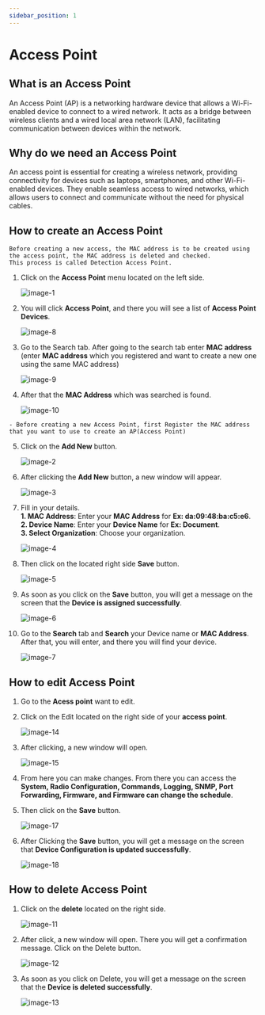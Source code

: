 ```yaml
---
sidebar_position: 1            
--- 
```


# Access Point           
## What is an Access Point  
An Access Point (AP) is a networking hardware device that allows a Wi-Fi-enabled device to connect to a wired network. It acts as a bridge between wireless clients and a wired local area network (LAN), facilitating communication between devices within the network.

## Why do we need an Access Point   
An access point is essential for creating a wireless network, providing connectivity for devices such as laptops, smartphones, and other Wi-Fi-enabled devices. They enable seamless access to wired networks, which allows users to connect and communicate without the need for physical cables.

## How to create an Access Point  
```
Before creating a new access, the MAC address is to be created using the access point, the MAC address is deleted and checked.
This process is called Detection Access Point.

```
1. Click on the **Access Point** menu located on the left side.

   ![image-1](https://github.com/Nancypatel1103/ComplianceClient/assets/153616269/459b860a-d569-4a95-8427-e437b3c3a552)

2. You will click **Access Point**, and there you will see a list of **Access Point Devices**.

   ![image-8](https://github.com/Nancypatel1103/ComplianceClient/assets/153616269/03390074-d8a8-4764-a0e6-f9e09bfa3123)

3. Go to the Search tab. After going to the search tab enter **MAC address** (enter **MAC address** which you registered and want to create a new one using the same MAC address)

   ![image-9](https://github.com/Nancypatel1103/ComplianceClient/assets/153616269/a77420da-8270-4945-bdfd-54cd33b9f857)

4. After that the **MAC Address** which was searched is found.

   ![image-10](https://github.com/Nancypatel1103/ComplianceClient/assets/153616269/b0357edf-b1f3-4b6e-9793-5c42f3c43878)

```
- Before creating a new Access Point, first Register the MAC address that you want to use to create an AP(Access Point)

```

5. Click on the **Add New** button. 

   ![image-2](https://github.com/Nancypatel1103/ComplianceClient/assets/153616269/550adaea-4430-45e8-8b0d-cec8d2c835f6)

6. After clicking the **Add New** button, a new window will appear.

   ![image-3](https://github.com/Nancypatel1103/ComplianceClient/assets/153616269/dd3c358e-abb2-4efe-97e3-bec73a04a2ca)

7. Fill in your details.            
   **1. MAC Address**: Enter your **MAC Address** for **Ex: da:09:48:ba:c5:e6**.        
   **2. Device Name**: Enter your **Device Name** for **Ex: Document**.           
   **3. Select Organization**: Choose your organization.       

   ![image-4](https://github.com/Nancypatel1103/ComplianceClient/assets/153616269/af810885-8d26-4b60-9c0e-4b587c034a32)

8. Then click on the located right side **Save** button.

   ![image-5](https://github.com/Nancypatel1103/ComplianceClient/assets/153616269/f7ebc0b6-c654-47b7-bc85-531bd1418f56)

9. As soon as you click on the **Save** button, you will get a message on the screen that the **Device is assigned successfully**.

   ![image-6](https://github.com/Nancypatel1103/ComplianceClient/assets/153616269/84878af0-1f63-48e0-9f28-8fe035acdd71)

10. Go to the **Search** tab and **Search** your Device name or **MAC Address**. After that, you will enter, and there you will find your device.

    ![image-7](https://github.com/Nancypatel1103/ComplianceClient/assets/153616269/c42e275b-7a19-4139-aaf4-12044539a02b)

## How to edit Access Point  
1. Go to the **Acess point** want to edit.
2. Click on the Edit located on the right side of your **access point**.

   ![image-14](https://github.com/Nancypatel1103/ComplianceClient/assets/153616269/f29bc2ed-1f59-46ff-9aea-e8c36168d6b7)

3. After clicking, a new window will open.

   ![image-15](https://github.com/Nancypatel1103/ComplianceClient/assets/153616269/3a2fa89c-31e1-4e65-a6d7-a5eef40b54d5)

4. From here you can make changes. From there you can access the **System, Radio Configuration, Commands,
Logging, SNMP, Port Forwarding, Firmware, and Firmware can change the schedule**. 

5. Then click on the **Save** button.

    ![image-17](https://github.com/Nancypatel1103/ComplianceClient/assets/153616269/1e292839-8968-491a-b264-0f4b14790c9e)

6. After Clicking the **Save** button, you will get a message on the screen that **Device Configuration is updated successfully**.

    ![image-18](https://github.com/Nancypatel1103/ComplianceClient/assets/153616269/506560be-415e-451d-ab8d-615344e828b6)
 

## How to delete Access Point  

1. Click on the **delete** located on the right side.

   ![image-11](https://github.com/Nancypatel1103/ComplianceClient/assets/153616269/e517987e-89d2-46b9-9088-2098cf6eb3a3)

2. After click, a new window will open. There you will get a confirmation message. Click on the Delete button. 

   ![image-12](https://github.com/Nancypatel1103/ComplianceClient/assets/153616269/bc7c2ec5-99a2-475e-9000-fc5265a9db33)

3. As soon as you click on Delete, you will get a message on the screen that the **Device is deleted successfully**.  

   ![image-13](https://github.com/Nancypatel1103/ComplianceClient/assets/153616269/8a91f685-5b6e-47a4-bea9-b6e4b8b6c4b3)   







   
